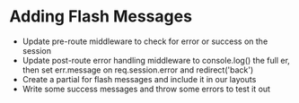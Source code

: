 # Adding Flash Messages

- Update pre-route middleware to check for error or success on the session
- Update post-route error handling middleware to console.log() the full er, then set err.message on req.session.error and redirect('back')
- Create a partial for flash messages and include it in our layouts
- Write some success messages and throw some errors to test it out
